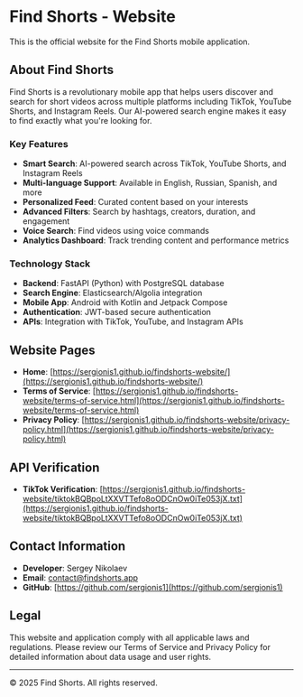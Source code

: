# Find Shorts - Website

This is the official website for the Find Shorts mobile application.

## About Find Shorts

Find Shorts is a revolutionary mobile app that helps users discover and search for short videos across multiple platforms including TikTok, YouTube Shorts, and Instagram Reels. Our AI-powered search engine makes it easy to find exactly what you're looking for.

### Key Features

- **Smart Search**: AI-powered search across TikTok, YouTube Shorts, and Instagram Reels
- **Multi-language Support**: Available in English, Russian, Spanish, and more
- **Personalized Feed**: Curated content based on your interests
- **Advanced Filters**: Search by hashtags, creators, duration, and engagement
- **Voice Search**: Find videos using voice commands
- **Analytics Dashboard**: Track trending content and performance metrics

### Technology Stack

- **Backend**: FastAPI (Python) with PostgreSQL database
- **Search Engine**: Elasticsearch/Algolia integration
- **Mobile App**: Android with Kotlin and Jetpack Compose
- **Authentication**: JWT-based secure authentication
- **APIs**: Integration with TikTok, YouTube, and Instagram APIs

## Website Pages

- **Home**: [https://sergionis1.github.io/findshorts-website/](https://sergionis1.github.io/findshorts-website/)
- **Terms of Service**: [https://sergionis1.github.io/findshorts-website/terms-of-service.html](https://sergionis1.github.io/findshorts-website/terms-of-service.html)
- **Privacy Policy**: [https://sergionis1.github.io/findshorts-website/privacy-policy.html](https://sergionis1.github.io/findshorts-website/privacy-policy.html)

## API Verification

- **TikTok Verification**: [https://sergionis1.github.io/findshorts-website/tiktokBQBpoLtXXVTTefo8oODCnOw0iTe053jX.txt](https://sergionis1.github.io/findshorts-website/tiktokBQBpoLtXXVTTefo8oODCnOw0iTe053jX.txt)

## Contact Information

- **Developer**: Sergey Nikolaev
- **Email**: contact@findshorts.app
- **GitHub**: [https://github.com/sergionis1](https://github.com/sergionis1)

## Legal

This website and application comply with all applicable laws and regulations. Please review our Terms of Service and Privacy Policy for detailed information about data usage and user rights.

---

© 2025 Find Shorts. All rights reserved. 